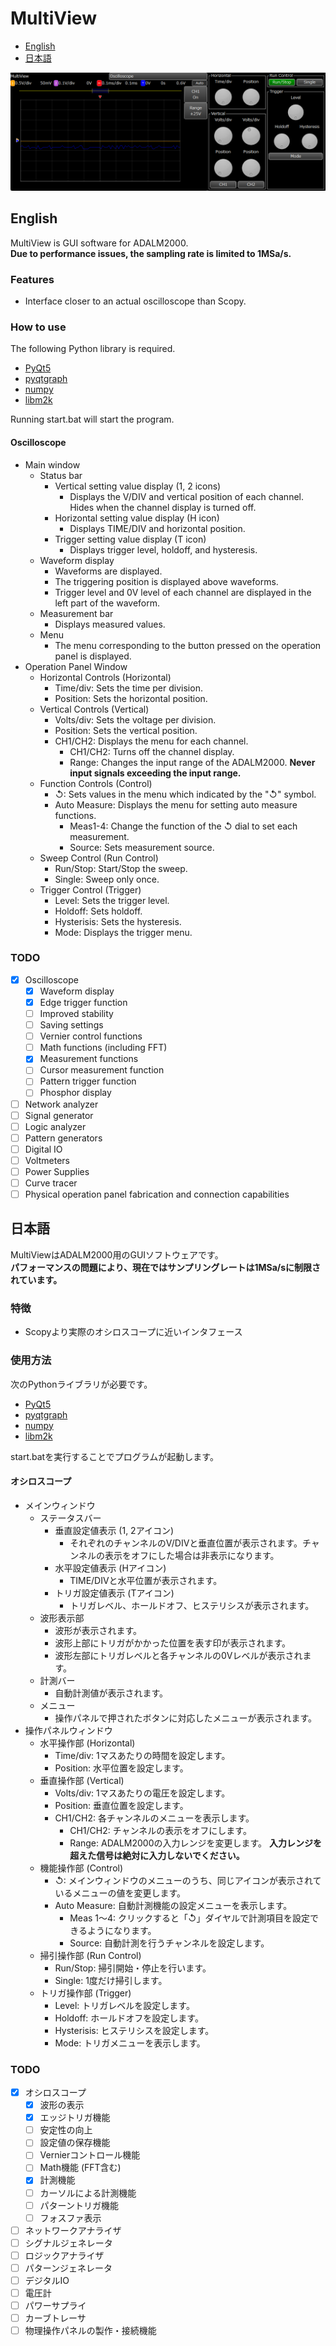 # MultiView
- [English](#English)
- [日本語](#日本語)

![MultiView preview 1](image/1.png)

## English
MultiView is GUI software for ADALM2000.  
**Due to performance issues, the sampling rate is limited to 1MSa/s.**

### Features
- Interface closer to an actual oscilloscope than Scopy.

### How to use
The following Python library is required.
- [PyQt5](https://pypi.org/project/PyQt5/)
- [pyqtgraph](https://pypi.org/project/pyqtgraph/)
- [numpy](https://pypi.org/project/numpy/)
- [libm2k](https://github.com/analogdevicesinc/libm2k)

Running start.bat will start the program.

#### Oscilloscope
- Main window
	- Status bar
		- Vertical setting value display (1, 2 icons)
			- Displays the V/DIV and vertical position of each channel. Hides when the channel display is turned off.
		- Horizontal setting value display (H icon)
			- Displays TIME/DIV and horizontal position.
		- Trigger setting value display (T icon)
			- Displays trigger level, holdoff, and hysteresis.
	- Waveform display
		- Waveforms are displayed.
		- The triggering position is displayed above waveforms.
		- Trigger level and 0V level of each channel are displayed in the left part of the waveform.
	- Measurement bar
		- Displays measured values.
	- Menu
		- The menu corresponding to the button pressed on the operation panel is displayed.
- Operation Panel Window
	- Horizontal Controls (Horizontal)
		- Time/div: Sets the time per division.
		- Position: Sets the horizontal position.
	- Vertical Controls (Vertical)
		- Volts/div: Sets the voltage per division.
		- Position: Sets the vertical position.
		- CH1/CH2: Displays the menu for each channel.
			- CH1/CH2: Turns off the channel display.
			- Range: Changes the input range of the ADALM2000. **Never input signals exceeding the input range.**
	- Function Controls (Control)
		- ↺: Sets values in the menu which indicated by the "↺" symbol.
		- Auto Measure: Displays the menu for setting auto measure functions.
			- Meas1-4: Change the function of the ↺ dial to set each measurement.
			- Source: Sets measurement source.
	- Sweep Control (Run Control)
		- Run/Stop: Start/Stop the sweep.
		- Single: Sweep only once.
	- Trigger Control (Trigger)
		- Level: Sets the trigger level.
		- Holdoff: Sets holdoff.
		- Hysterisis: Sets the hysteresis.
		- Mode: Displays the trigger menu.

### TODO
- [x] Oscilloscope
	- [x] Waveform display
	- [x] Edge trigger function
	- [ ] Improved stability
	- [ ] Saving settings
	- [ ] Vernier control functions
	- [ ] Math functions (including FFT)
	- [x] Measurement functions
	- [ ] Cursor measurement function
	- [ ] Pattern trigger function
	- [ ] Phosphor display
- [ ] Network analyzer
- [ ] Signal generator
- [ ] Logic analyzer
- [ ] Pattern generators
- [ ] Digital IO
- [ ] Voltmeters
- [ ] Power Supplies
- [ ] Curve tracer
- [ ] Physical operation panel fabrication and connection capabilities

## 日本語
MultiViewはADALM2000用のGUIソフトウェアです。  
**パフォーマンスの問題により、現在ではサンプリングレートは1MSa/sに制限されています。**

### 特徴
- Scopyより実際のオシロスコープに近いインタフェース

### 使用方法
次のPythonライブラリが必要です。
- [PyQt5](https://pypi.org/project/PyQt5/)
- [pyqtgraph](https://pypi.org/project/pyqtgraph/)
- [numpy](https://pypi.org/project/numpy/)
- [libm2k](https://github.com/analogdevicesinc/libm2k)

start.batを実行することでプログラムが起動します。

#### オシロスコープ
- メインウィンドウ
	- ステータスバー
		- 垂直設定値表示 (1, 2アイコン)
			- それぞれのチャンネルのV/DIVと垂直位置が表示されます。チャンネルの表示をオフにした場合は非表示になります。
		- 水平設定値表示 (Hアイコン)
			- TIME/DIVと水平位置が表示されます。
		- トリガ設定値表示 (Tアイコン)
			- トリガレベル、ホールドオフ、ヒステリシスが表示されます。
	- 波形表示部
		- 波形が表示されます。
		- 波形上部にトリガがかかった位置を表す印が表示されます。
		- 波形左部にトリガレベルと各チャンネルの0Vレベルが表示されます。
	- 計測バー
		- 自動計測値が表示されます。
	- メニュー
		- 操作パネルで押されたボタンに対応したメニューが表示されます。
- 操作パネルウィンドウ
	- 水平操作部 (Horizontal)
		- Time/div: 1マスあたりの時間を設定します。
		- Position: 水平位置を設定します。
	- 垂直操作部 (Vertical)
		- Volts/div: 1マスあたりの電圧を設定します。
		- Position: 垂直位置を設定します。
		- CH1/CH2: 各チャンネルのメニューを表示します。
			- CH1/CH2: チャンネルの表示をオフにします。
			- Range: ADALM2000の入力レンジを変更します。 **入力レンジを超えた信号は絶対に入力しないでください。**
	- 機能操作部 (Control)
		- ↺: メインウィンドウのメニューのうち、同じアイコンが表示されているメニューの値を変更します。
		- Auto Measure: 自動計測機能の設定メニューを表示します。
			- Meas 1～4: クリックすると「↺」ダイヤルで計測項目を設定できるようになります。
			- Source: 自動計測を行うチャンネルを設定します。
	- 掃引操作部 (Run Control)
		- Run/Stop: 掃引開始・停止を行います。
		- Single: 1度だけ掃引します。
	- トリガ操作部 (Trigger)
		- Level: トリガレベルを設定します。
		- Holdoff: ホールドオフを設定します。
		- Hysterisis: ヒステリシスを設定します。
		- Mode: トリガメニューを表示します。

### TODO
- [x] オシロスコープ
	- [x] 波形の表示
	- [x] エッジトリガ機能
	- [ ] 安定性の向上
	- [ ] 設定値の保存機能
	- [ ] Vernierコントロール機能
	- [ ] Math機能 (FFT含む)
	- [x] 計測機能
	- [ ] カーソルによる計測機能
	- [ ] パターントリガ機能
	- [ ] フォスファ表示
- [ ] ネットワークアナライザ
- [ ] シグナルジェネレータ
- [ ] ロジックアナライザ
- [ ] パターンジェネレータ
- [ ] デジタルIO
- [ ] 電圧計
- [ ] パワーサプライ
- [ ] カーブトレーサ
- [ ] 物理操作パネルの製作・接続機能

